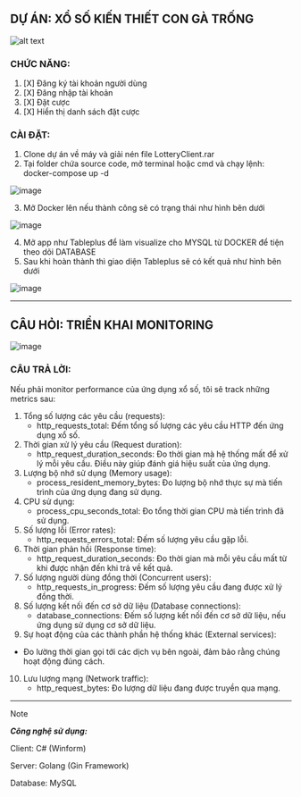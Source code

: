 ## DỰ ÁN: XỔ SỐ KIẾN THIẾT CON GÀ TRỐNG
![alt text](https://i.pinimg.com/originals/5f/ea/b8/5feab8ab8c379fb5a1e59cb2bdb83f6d.jpg)

### CHỨC NĂNG:
1. [X] Đăng ký tài khoản người dùng
2. [X] Đăng nhập tài khoản
3. [X] Đặt cược
4. [X] Hiển thị danh sách đặt cược

### CÀI ĐẶT:
1. Clone dự án về máy và giải nén file LotteryClient.rar
2. Tại folder chứa source code, mở terminal hoặc cmd và chạy lệnh: docker-compose up -d

![image](https://github.com/lphngdo/when_was_the_golden_era_of_video_games/assets/145152948/48dad4cf-7fef-461e-ae1d-9580a9a1c3d9)

3. Mở Docker lên nếu thành công sẽ có trạng thái như hình bên dưới

![image](https://github.com/lphngdo/when_was_the_golden_era_of_video_games/assets/145152948/b63831dc-ee54-4428-b2e3-a08e99077994)

4. Mở app như Tableplus để làm visualize cho MYSQL từ DOCKER để tiện theo dõi DATABASE
5. Sau khi hoàn thành thì giao diện Tableplus sẽ có kết quả như hình bên dưới

![image](https://github.com/lphngdo/when_was_the_golden_era_of_video_games/assets/145152948/7f369727-7fc2-4ea4-9db7-a5cc7210c1b8)

---
## CÂU HỎI: TRIỂN KHAI MONITORING
![image](https://github.com/lphngdo/when_was_the_golden_era_of_video_games/assets/145152948/16e7772c-223d-4841-90dd-d9be65c57d3d)

### CÂU TRẢ LỜI:

Nếu phải monitor performance của ứng dụng xổ số, tôi sẽ track những metrics sau:
1. Tổng số lượng các yêu cầu (requests):
   - http_requests_total: Đếm tổng số lượng các yêu cầu HTTP đến ứng dụng xổ số.
2. Thời gian xử lý yêu cầu (Request duration):
   - http_request_duration_seconds: Đo thời gian mà hệ thống mất để xử lý mỗi yêu cầu. Điều này giúp đánh giá hiệu suất của ứng dụng.
3. Lượng bộ nhớ sử dụng (Memory usage):
   - process_resident_memory_bytes: Đo lượng bộ nhớ thực sự mà tiến trình của ứng dụng đang sử dụng.
4. CPU sử dụng:
   - process_cpu_seconds_total: Đo tổng thời gian CPU mà tiến trình đã sử dụng.
5. Số lượng lỗi (Error rates):
   - http_requests_errors_total: Đếm số lượng yêu cầu gặp lỗi.
6. Thời gian phản hồi (Response time):
    - http_request_duration_seconds: Đo thời gian mà mỗi yêu cầu mất từ khi được nhận đến khi trả về kết quả.
7. Số lượng người dùng đồng thời (Concurrent users):
    - http_requests_in_progress: Đếm số lượng yêu cầu đang được xử lý đồng thời.
8. Số lượng kết nối đến cơ sở dữ liệu (Database connections):
    - database_connections: Đếm số lượng kết nối đến cơ sở dữ liệu, nếu ứng dụng sử dụng cơ sở dữ liệu.
9. Sự hoạt động của các thành phần hệ thống khác (External services):
- Đo lường thời gian gọi tới các dịch vụ bên ngoài, đảm bảo rằng chúng hoạt động đúng cách.
10. Lưu lượng mạng (Network traffic):
    - http_request_bytes: Đo lượng dữ liệu đang được truyền qua mạng.
      
---
>[!NOTE]
>**_Công nghệ sử dụng:_**
>
>Client: C# (Winform)
>
>Server: Golang (Gin Framework)
>
>Database: MySQL
